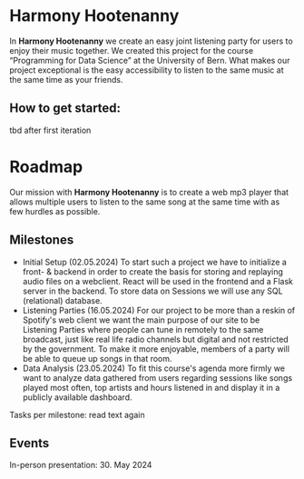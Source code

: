 # Harmony Hootenanny
In **Harmony Hootenanny** we create an easy joint listening party for users to enjoy their music together. We created this project for the course “Programming for Data Science” at the University of Bern.
What makes our project exceptional is the easy accessibility to listen to the same music at the same time as your friends.

## How to get started:

tbd after first iteration

# Roadmap
Our mission with **Harmony Hootenanny** is to create a web mp3 player that allows multiple users to listen to the same song at the same time with as few hurdles as possible.

## Milestones
- Initial Setup (02.05.2024)
To start such a project we have to initialize a front- & backend in order to create the basis for storing and replaying audio files on a webclient. React will be used in the frontend and a Flask server in the backend. To store data on Sessions we will use any SQL (relational) database.
- Listening Parties (16.05.2024)
For our project to be more than a reskin of Spotify's web client we want the main purpose of our site to be Listening Parties where people can tune in remotely to the same broadcast, just like real life radio channels but digital and not restricted by the government. To make it more enjoyable, members of a party will be able to queue up songs in that room.
- Data Analysis (23.05.2024)
To fit this course's agenda more firmly we want to analyze data gathered from users regarding sessions like songs played most often, top artists and hours listened in and display it in a publicly available dashboard.

Tasks per milestone: read text again
## Events
In-person presentation: 30. May 2024
